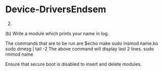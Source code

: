 # Device-DriversEndsem
2.

(b) Write a module which prints your name in log.

The commands that are to be run are
$echo make
sudo insmod name.ko
sudo dmesg | tail -2 
The above command will display last 2 lines.
sudo rmmod name

Ensure that secure boot is disabled to insert and delete modules.

